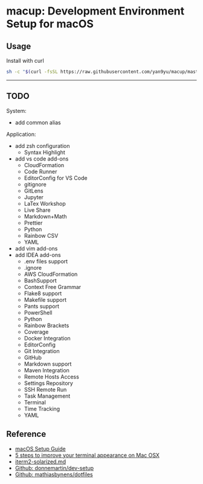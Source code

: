 macup: Development Environment Setup for macOS
=====

## Usage
Install with curl

```bash
sh -c "$(curl -fsSL https://raw.githubusercontent.com/yan9yu/macup/master/install.sh)"
```

---

## TODO

System:
- add common alias

Application:
- add zsh configuration
  - Syntax Highlight
- add vs code add-ons
  - CloudFormation
  - Code Runner
  - EditorConfig for VS Code
  - gitignore
  - GitLens
  - Jupyter
  - LaTex Workshop
  - Live Share
  - Markdown+Math
  - Prettier
  - Python
  - Rainbow CSV
  - YAML
- add vim add-ons
- add IDEA add-ons
  - .env files support
  - .ignore
  - AWS CloudFormation
  - BashSupport
  - Context Free Grammar
  - Flake8 support
  - Makefile support
  - Pants support
  - PowerShell
  - Python
  - Rainbow Brackets
  - Coverage
  - Docker Integration
  - EditorConfig
  - Git Integration
  - GitHub
  - Markdown support
  - Maven Integration
  - Remote Hosts Access
  - Settings Repository
  - SSH Remote Run
  - Task Management
  - Terminal
  - Time Tracking
  - YAML


## Reference
- [macOS Setup Guide](https://sourabhbajaj.com/mac-setup/)
- [5 steps to improve your terminal appearance on Mac OSX](https://medium.com/@elviocavalcante/5-steps-to-improve-your-terminal-appearance-on-mac-osx-f58b20058c84)
- [iterm2-solarized.md](https://gist.github.com/kevin-smets/8568070)
- [Github: donnemartin/dev-setup](https://github.com/donnemartin/dev-setup)
- [Github: mathiasbynens/dotfiles](https://github.com/mathiasbynens/dotfiles)

